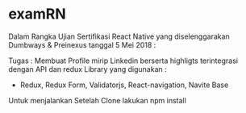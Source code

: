 # examRN

Dalam Rangka Ujian Sertifikasi React Native yang diselenggarakan Dumbways & Preinexus tanggal 5 Mei 2018 :

Tugas : Membuat Profile mirip Linkedin berserta highligts terintegrasi dengan API dan redux
Library yang digunakan :
- Redux, Redux Form, Validatorjs, React-navigation, Navite Base

Untuk menjalankan Setelah Clone lakukan npm install